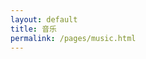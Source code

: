 ```yaml
---
layout: default
title: 音乐
permalink: /pages/music.html
---
```





<div id="player5" class="aplayer" ></div>


<script type="text/javascript" src="{{ "/assets/js/mp3/APlayer.min.js" | prepend: site.baseurl }}"></script>
<script type="text/javascript">
	
	var ap5 = new APlayer({
	element: document.getElementById('player5'),
	narrow: false,
	autoplay: false,
	showlrc: 3,
	mutex: true,
	theme: '#ad7a86',
	mode: 'random',
	listmaxheight: '69px',
	music: [
		
		{
			title: '斑马,斑马',
			author: '宋冬野',
			url: 'http://sendoh.oss-cn-beijing.aliyuncs.com/mp3/songdongye_banma.mp3?Expires=1505464315&OSSAccessKeyId=TMP.AQHEfMGntpsSsjnaM0FX9uAO5wrfV_LA6pt36FnwvRJwa-AvtErwzbjr-kogAAAwLAIUCky3f7vY9wN-_VcCbrsmrAetKdcCFCHerLNxuCyx2XIVSm9u2kESvSxe&Signature=141MoyD%2F%2BEDUS%2BnCq2eaDp%2BQHJ4%3D',
			pic: 'http://sendoh.oss-cn-beijing.aliyuncs.com/mp3/songdongye_banma.png?Expires=1505464296&OSSAccessKeyId=TMP.AQHEfMGntpsSsjnaM0FX9uAO5wrfV_LA6pt36FnwvRJwa-AvtErwzbjr-kogAAAwLAIUCky3f7vY9wN-_VcCbrsmrAetKdcCFCHerLNxuCyx2XIVSm9u2kESvSxe&Signature=Ii%2F9DflYML0uZ4yRWO87Ig2NodU%3D',
			lrc: '/assets/mp3/songdongye_banma.lrc'
		},
		{
			title: '飘雪',
			author: '陈慧娴',
			url: 'http://sendoh.oss-cn-beijing.aliyuncs.com/mp3/chenhuixian_piaoxue.mp3?Expires=1505464333&OSSAccessKeyId=TMP.AQHEfMGntpsSsjnaM0FX9uAO5wrfV_LA6pt36FnwvRJwa-AvtErwzbjr-kogAAAwLAIUCky3f7vY9wN-_VcCbrsmrAetKdcCFCHerLNxuCyx2XIVSm9u2kESvSxe&Signature=AEB4rAURN4e%2BlTiUEEyhH3w17f0%3D',
			pic: 'http://sendoh.oss-cn-beijing.aliyuncs.com/mp3/chenhuixian_piaoxue.png?Expires=1505464347&OSSAccessKeyId=TMP.AQHEfMGntpsSsjnaM0FX9uAO5wrfV_LA6pt36FnwvRJwa-AvtErwzbjr-kogAAAwLAIUCky3f7vY9wN-_VcCbrsmrAetKdcCFCHerLNxuCyx2XIVSm9u2kESvSxe&Signature=Qq5ynpA9muqryncC%2BnbXeHhdAuc%3D',
			lrc: '/assets/mp3/chenhuixian_piaoxue.lrc'
		},
		{
			title: '成都',
			author: '赵雷',
			url: 'http://sendoh.oss-cn-beijing.aliyuncs.com/mp3/zhaolei_chengdu.mp3?Expires=1505464161&OSSAccessKeyId=TMP.AQHEfMGntpsSsjnaM0FX9uAO5wrfV_LA6pt36FnwvRJwa-AvtErwzbjr-kogAAAwLAIUCky3f7vY9wN-_VcCbrsmrAetKdcCFCHerLNxuCyx2XIVSm9u2kESvSxe&Signature=%2FtiM0j%2Fn7czWnu1oSdiT3yM0zSU%3D',
			pic: 'http://sendoh.oss-cn-beijing.aliyuncs.com/mp3/zhaolei_chengdu.png?Expires=1505464192&OSSAccessKeyId=TMP.AQHEfMGntpsSsjnaM0FX9uAO5wrfV_LA6pt36FnwvRJwa-AvtErwzbjr-kogAAAwLAIUCky3f7vY9wN-_VcCbrsmrAetKdcCFCHerLNxuCyx2XIVSm9u2kESvSxe&Signature=s7Zkw8%2BWU0RA7T19jRTDASXhIj8%3D',
			lrc: '/assets/mp3/zhaolei_chengdu.lrc'
		}
		
		
	]
});
</script>

<!--
{
			title: 'あっちゅ～ま青春!',
			author: '七森中☆ごらく部',
			url: 'http://devtest.qiniudn.com/あっちゅ～ま青春!.mp3',
			pic: 'http://devtest.qiniudn.com/あっちゅ～ま青春!.jpg',
			lrc: '{{site.baseurl}}/assets/mp3/qingchun.lrc'
		},
		{
			title: 'secret base~君がくれたもの~',
			author: '茅野愛衣',
			url: 'http://devtest.qiniudn.com/secret base~.mp3',
			pic: 'http://devtest.qiniudn.com/secret base~.jpg',
			lrc: '{{site.baseurl}}/assets/mp3/jun.lrc'
		},
		{
			title: '回レ！雪月花',
			author: '小倉唯',
			url: 'http://devtest.qiniudn.com/回レ！雪月花.mp3',
			pic: 'http://devtest.qiniudn.com/回レ！雪月花.jpg',
			lrc: '{{site.baseurl}}/assets/mp3/xueyuehua.lrc'
		}
-->